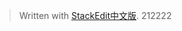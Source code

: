> Written with [StackEdit中文版](https://stackedit.cn/).
212222

<!--stackedit_data:
eyJoaXN0b3J5IjpbLTE4ODQ5MDE0MTQsNTc4MjkwNDldfQ==
-->